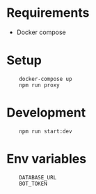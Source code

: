 # Requirements
* Docker compose

# Setup

```
    docker-compose up
    npm run proxy
```

# Development

```
    npm run start:dev
```

# Env variables

```
    DATABASE_URL
    BOT_TOKEN
```